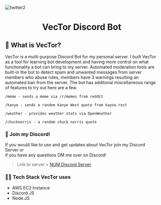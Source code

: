 
![twitter2](https://user-images.githubusercontent.com/51129378/162713328-e9606dc8-293c-4de9-8124-3c69b6717ff7.png)
<h1 align="center">VecTor Discord Bot</h1>

## 🤖 What is VecTor?
VecTor is a multi-purpose Discord Bot for my personal server. I built VecTor as a tool for learning bot development and having more control on what functionality 
a bot can bring to my server. Automated moderation tools are built-in the bot to detect spam and unwanted messages from server members who abuse rules, members have 3 warnings resulting an automated ban from the server. The bot has additonal miscellaneous range of features to try out here are a few. 

`/meme - sends a meme via /r/memes from reddit`

`/kanye - sends a random Kanye West quote from kayne.rest`

`/weather - provides weather stats via OpenWeather`

`/chucknorris - a random chuck norris quote`

### 🔗 Join my Discord!
If you would like to use and get updates about VecTor join my Discord Server or <br> if you have any questions DM me over on Discord!
 > Link to server > [NUM Discord Server](https://discord.gg/gFY6uHQPNB)

### 👨‍💻 Tech Stack VecTor uses
- AWS EC2 Instance
- Discord.JS 
- Node.JS
